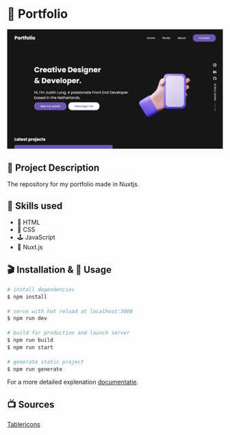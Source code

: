 # 🚀 Portfolio
![Portfolio Website](https://github.com/JustinLung/Portfolio/blob/master/docs/hero-image.png?raw=true)
## 💾 Project Description
The repository for my portfolio made in Nuxtjs.
## 🍕 Skills used
* 🔖 HTML
* 🧵 CSS
* 🕹 JavaScript
* 🧶 Nuxt.js

## 🎬 Installation & 🔋 Usage

```bash
# install dependencies
$ npm install

# serve with hot reload at localhost:3000
$ npm run dev

# build for production and launch server
$ npm run build
$ npm run start

# generate static project
$ npm run generate
```

For a more detailed explenation [documentatie](https://nuxtjs.org).

## 📺 Sources
[Tablericons](https://tablericons.com/)
